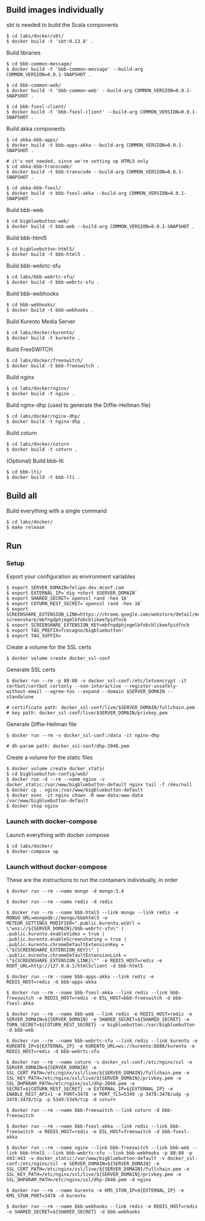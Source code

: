 ## Build images individually

sbt is needed to build the Scala components
```
$ cd labs/docker/sbt/
$ docker build -t 'sbt:0.13.8' .
```

Build libraries
```
$ cd bbb-common-message/
$ docker build -t 'bbb-common-message' --build-arg COMMON_VERSION=0.0.1-SNAPSHOT .

$ cd bbb-common-web/
$ docker build -t 'bbb-common-web' --build-arg COMMON_VERSION=0.0.1-SNAPSHOT .

$ cd bbb-fsesl-client/
$ docker build -t 'bbb-fsesl-client' --build-arg COMMON_VERSION=0.0.1-SNAPSHOT .
```

Build akka components
```
$ cd akka-bbb-apps/
$ docker build -t bbb-apps-akka --build-arg COMMON_VERSION=0.0.1-SNAPSHOT .

# it's not needed, since we're setting up HTML5 only
$ cd akka-bbb-transcode/
$ docker build -t bbb-transcode --build-arg COMMON_VERSION=0.0.1-SNAPSHOT .

$ cd akka-bbb-fsesl/
$ docker build -t bbb-fsesl-akka --build-arg COMMON_VERSION=0.0.1-SNAPSHOT .
```

Build bbb-web
```
$ cd bigbluebutton-web/
$ docker build -t bbb-web --build-arg COMMON_VERSION=0.0.1-SNAPSHOT .
```

Build bbb-html5
```
$ cd bigbluebutton-html5/
$ docker build -t bbb-html5 .
```

Build bbb-webrtc-sfu
```
$ cd labs/bbb-webrtc-sfu/
$ docker build -t bbb-webrtc-sfu .
```

Build bbb-webhooks
```
$ cd bbb-webhooks/
$ docker build -t bbb-webhooks .
```

Build Kurento Media Server
```
$ cd labs/docker/kurento/
$ docker build -t kurento .
```

Build FreeSWITCH
```
$ cd labs/docker/freeswitch/
$ docker build -t bbb-freeswitch .
```

Build nginx
```
$ cd labs/docker/nginx/
$ docker build -t nginx .
```

Build nginx-dhp (used to generate the Diffie-Hellman file)
```
$ cd labs/docker/nginx-dhp/
$ docker build -t nginx-dhp .
```

Build coturn
```
$ cd labs/docker/coturn
$ docker build -t coturn .
```

(Optional) Build bbb-lti

```
$ cd bbb-lti/
$ docker build -t bbb-lti .
```

## Build all

Build everything with a single command
```
$ cd labs/docker/
$ make release
```

## Run

### Setup

Export your configuration as environment variables
```
$ export SERVER_DOMAIN=felipe.dev.mconf.com
$ export EXTERNAL_IP=`dig +short $SERVER_DOMAIN`
$ export SHARED_SECRET=`openssl rand -hex 16`
$ export COTURN_REST_SECRET=`openssl rand -hex 16`
$ export SCREENSHARE_EXTENSION_LINK=https://chrome.google.com/webstore/detail/mconf-screenshare/mbfngdphjegmlbfobcblikeefpidfncb
$ export SCREENSHARE_EXTENSION_KEY=mbfngdphjegmlbfobcblikeefpidfncb
$ export TAG_PREFIX=fcecagno/bigbluebutton:
$ export TAG_SUFFIX=
```

Create a volume for the SSL certs

```
$ docker volume create docker_ssl-conf
```

Generate SSL certs

```
$ docker run --rm -p 80:80 -v docker_ssl-conf:/etc/letsencrypt -it certbot/certbot certonly --non-interactive --register-unsafely-without-email --agree-tos --expand --domain $SERVER_DOMAIN --standalone

# certificate path: docker_ssl-conf/live/$SERVER_DOMAIN/fullchain.pem
# key path: docker_ssl-conf/live/$SERVER_DOMAIN/privkey.pem
```

Generate Diffie-Hellman file

```
$ docker run --rm -v docker_ssl-conf:/data -it nginx-dhp

# dh-param path: docker_ssl-conf/dhp-2048.pem
```

Create a volume for the static files

```
$ docker volume create docker_static
$ cd bigbluebutton-config/web/
$ docker run -d --rm --name nginx -v docker_static:/var/www/bigbluebutton-default nginx tail -f /dev/null
$ docker cp . nginx:/var/www/bigbluebutton-default
$ docker exec -it nginx chown -R www-data:www-data /var/www/bigbluebutton-default
$ docker stop nginx

```

### Launch with docker-compose

Launch everything with docker compose
```
$ cd labs/docker/
$ docker-compose up
```

### Launch without docker-compose

These are the instructions to run the containers individually, in order
```
$ docker run --rm --name mongo -d mongo:3.4

$ docker run --rm --name redis -d redis

$ docker run --rm --name bbb-html5 --link mongo --link redis -e MONGO_URL=mongodb://mongo/bbbhtml5 -e METEOR_SETTINGS_MODIFIER=".public.kurento.wsUrl = \"wss://${SERVER_DOMAIN}/bbb-webrtc-sfu\" | .public.kurento.enableVideo = true | .public.kurento.enableScreensharing = true | .public.kurento.chromeDefaultExtensionKey = \"${SCREENSHARE_EXTENSION_KEY}\" | .public.kurento.chromeDefaultExtensionLink = \"${SCREENSHARE_EXTENSION_LINK}\"" -e REDIS_HOST=redis -e ROOT_URL=http://127.0.0.1/html5client -d bbb-html5

$ docker run --rm --name bbb-apps-akka --link redis -e REDIS_HOST=redis -d bbb-apps-akka

$ docker run --rm --name bbb-fsesl-akka --link redis --link bbb-freeswitch -e REDIS_HOST=redis -e ESL_HOST=bbb-freeswitch -d bbb-fsesl-akka

$ docker run --rm --name bbb-web --link redis -e REDIS_HOST=redis -e SERVER_DOMAIN=${SERVER_DOMAIN} -e SHARED_SECRET=${SHARED_SECRET} -e TURN_SECRET=${COTURN_REST_SECRET} -v bigbluebutton:/var/bigbluebutton -d bbb-web

$ docker run --rm --name bbb-webrtc-sfu --link redis --link kurento -e KURENTO_IP=${EXTERNAL_IP} -e KURENTO_URL=ws://kurento:8888/kurento -e REDIS_HOST=redis -d bbb-webrtc-sfu

$ docker run --rm --name coturn -v docker_ssl-conf:/etc/nginx/ssl -e SERVER_DOMAIN=${SERVER_DOMAIN} -e SSL_CERT_PATH=/etc/nginx/ssl/live/${SERVER_DOMAIN}/fullchain.pem -e SSL_KEY_PATH=/etc/nginx/ssl/live/${SERVER_DOMAIN}/privkey.pem -e SSL_DHPARAM_PATH=/etc/nginx/ssl/dhp-2048.pem -e SECRET=${COTURN_REST_SECRET} -e EXTERNAL_IP=${EXTERNAL_IP} -e ENABLE_REST_API=1 -e PORT=3478 -e PORT_TLS=5349 -p 3478:3478/udp -p 3478:3478/tcp -p 5349:5349/tcp -d coturn

$ docker run --rm --name bbb-freeswitch --link coturn -d bbb-freeswitch

$ docker run --rm --name bbb-fsesl-akka --link redis --link bbb-freeswitch -e REDIS_HOST=redis -e ESL_HOST=freeswitch -d bbb-fsesl-akka

$ docker run --rm --name nginx --link bbb-freeswitch --link bbb-web --link bbb-html5 --link bbb-webrtc-sfu --link bbb-webhooks -p 80:80 -p 443:443 -v docker_static:/var/www/bigbluebutton-default -v docker_ssl-conf:/etc/nginx/ssl -e SERVER_DOMAIN=${SERVER_DOMAIN} -e SSL_CERT_PATH=/etc/nginx/ssl/live/${SERVER_DOMAIN}/fullchain.pem -e SSL_KEY_PATH=/etc/nginx/ssl/live/${SERVER_DOMAIN}/privkey.pem -e SSL_DHPARAM_PATH=/etc/nginx/ssl/dhp-2048.pem -d nginx

$ docker run --rm --name kurento -e KMS_STUN_IP=${EXTERNAL_IP} -e KMS_STUN_PORT=3478 -d kurento

$ docker run --rm --name bbb-webhooks --link redis -e REDIS_HOST=redis -e SHARED_SECRET=${SHARED_SECRET} -d bbb-webhooks
```
